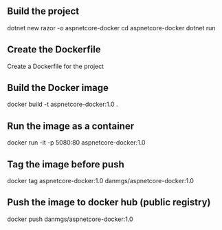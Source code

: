 ## Build the project
dotnet new razor -o aspnetcore-docker
cd aspnetcore-docker
dotnet run

## Create the Dockerfile
Create a Dockerfile for the project

## Build the Docker image
docker build -t aspnetcore-docker:1.0 .

## Run the image as a container
docker run -it -p 5080:80 aspnetcore-docker:1.0

## Tag the image before push
docker tag aspnetcore-docker:1.0 danmgs/aspnetcore-docker:1.0

## Push the image to docker hub (public registry)
docker push danmgs/aspnetcore-docker:1.0